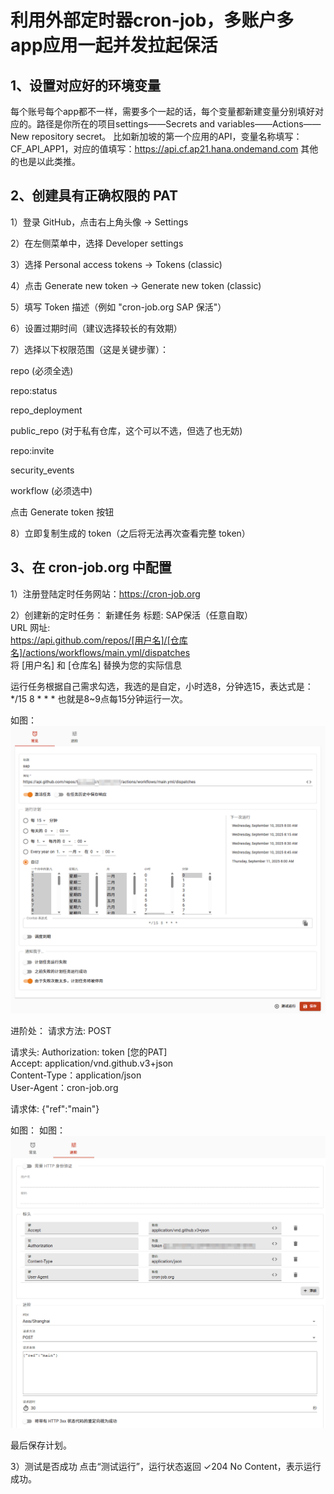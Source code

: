 # 利用外部定时器cron-job，多账户多app应用一起并发拉起保活 #
## 1、设置对应好的环境变量 ##
每个账号每个app都不一样，需要多个一起的话，每个变量都新建变量分别填好对应的。路径是你所在的项目settings——Secrets and variables——Actions——New repository secret。
比如新加坡的第一个应用的API，变量名称填写：CF_API_APP1，对应的值填写：https://api.cf.ap21.hana.ondemand.com
其他的也是以此类推。

## 2、创建具有正确权限的 PAT ##
1）登录 GitHub，点击右上角头像 → Settings

2）在左侧菜单中，选择 Developer settings

3）选择 Personal access tokens → Tokens (classic)

4）点击 Generate new token → Generate new token (classic)

5）填写 Token 描述（例如 "cron-job.org SAP 保活"）

6）设置过期时间（建议选择较长的有效期）

7）选择以下权限范围（这是关键步骤）：

repo (必须全选)

repo:status

repo_deployment

public_repo (对于私有仓库，这个可以不选，但选了也无妨)

repo:invite

security_events

workflow (必须选中)

点击 Generate token 按钮

8）立即复制生成的 token（之后将无法再次查看完整 token）

## 3、在 cron-job.org 中配置 ##

1）注册登陆定时任务网站：https://cron-job.org

2）创建新的定时任务：
新建任务
标题: SAP保活（任意自取） <br> 
URL  网址: <br> 
https://api.github.com/repos/[用户名]/[仓库名]/actions/workflows/main.yml/dispatches <br> 
将 [用户名] 和 [仓库名] 替换为您的实际信息

运行任务根据自己需求勾选，我选的是自定，小时选8，分钟选15，表达式是：*/15 8 * * *
也就是8~9点每15分钟运行一次。

如图：
![Image](https://github.com/jok699/sap/blob/main/cron01.png)


进阶处：
请求方法: POST

请求头:
Authorization: token [您的PAT] <br> 
Accept: application/vnd.github.v3+json <br> 
Content-Type：application/json <br> 
User-Agent：cron-job.org

请求体:
{"ref":"main"}

如图：
如图：
![Image](https://github.com/jok699/sap/blob/main/cron02.png)

最后保存计划。

3）测试是否成功
点击“测试运行”，运行状态返回 ✓204 No Content，表示运行成功。

